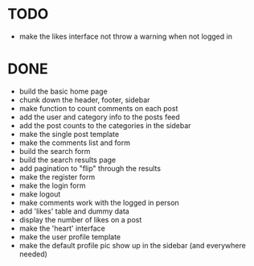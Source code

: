 TODO
====

* make the likes interface not throw a warning when not logged in



DONE
====
* build the basic home page
* chunk down the header, footer, sidebar
* make function to count comments on each post
* add the user and category info to the posts feed 
* add the post counts to the categories in the sidebar
* make the single post template
* make the comments list and form
* build the search form
* build the search results page
* add pagination to "flip" through the results
* make the register form
* make the login form
* make logout
* make comments work with the logged in person
* add 'likes' table and dummy data
* display the number of likes on a post
* make the 'heart' interface
* make the user profile template
* make the default profile pic show up in the sidebar (and everywhere needed)